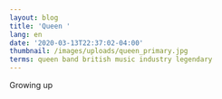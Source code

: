 ```yaml
---
layout: blog
title: 'Queen '
lang: en
date: '2020-03-13T22:37:02-04:00'
thumbnail: /images/uploads/queen_primary.jpg
terms: queen band british music industry legendary
---
```

Growing up

